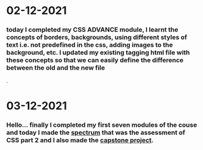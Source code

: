 <h1>02-12-2021</h1> 


<h3>today I completed my CSS ADVANCE module, I learnt the concepts of borders, backgrounds, using different styles of text i.e. not predefined in the css, adding images to the background, etc.
I updated my existing tagging html file with these concepts so that we can easily define the difference between the old and the new file</h3>.


<h1>03-12-2021</h1>

<h3>Hello... finally I completed my first seven modules of the couse and today I made the <u>spectrum</u> that was the assessment of CSS part 2 and I also made the <u>capstone project</u>.</h3>
